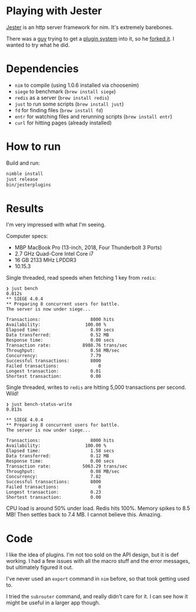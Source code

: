 # Playing with Jester

[Jester](https://github.com/dom96/jester) is an http server framework for nim.  It's extremely barebones.

There was a [guy](https://github.com/JohnAD) trying to get a [plugin system](https://github.com/dom96/jester/pull/227) into it, so he [forked it](https://github.com/JohnAD/jester).  I wanted to try what he did.


# Dependencies

- `nim` to compile (using 1.0.6 installed via choosenim)
- `siege` to benchmark (`brew install siege`)
- `redis` as a server (`brew install redis`)
- `just` to run some scripts (`brew install just`)
- `fd` for finding files (`brew install fd`)
- `entr` for watching files and rerunning scripts (`brew install entr`) 
- `curl` for hitting pages (already installed)


# How to run

Build and run:

```sh
nimble install
just release
bin/jesterplugins
```


# Results

I'm very impressed with what I'm seeing.

Computer specs:

- MBP MacBook Pro (13-inch, 2018, Four Thunderbolt 3 Ports)
- 2.7 GHz Quad-Core Intel Core i7 
- 16 GB 2133 MHz LPDDR3
- 10.15.3

Single threaded, read speeds when fetching 1 key from `redis`:

```
❯ just bench                                                                                        0.012s
** SIEGE 4.0.4
** Preparing 8 concurrent users for battle.
The server is now under siege...

Transactions:                   8000 hits
Availability:                 100.00 %
Elapsed time:                   0.89 secs
Data transferred:               0.52 MB
Response time:                  0.00 secs
Transaction rate:            8988.76 trans/sec
Throughput:                     0.58 MB/sec
Concurrency:                    7.79
Successful transactions:        8000
Failed transactions:               0
Longest transaction:            0.01
Shortest transaction:           0.00

```

Single threaded, writes to `redis` are hitting 5,000 transactions per second. Wild!

```
❯ just bench-status-write                                                                           0.813s

** SIEGE 4.0.4
** Preparing 8 concurrent users for battle.
The server is now under siege...

Transactions:                   8000 hits
Availability:                 100.00 %
Elapsed time:                   1.58 secs
Data transferred:               0.12 MB
Response time:                  0.00 secs
Transaction rate:            5063.29 trans/sec
Throughput:                     0.08 MB/sec
Concurrency:                    7.82
Successful transactions:        8000
Failed transactions:               0
Longest transaction:            0.23
Shortest transaction:           0.00
```

CPU load is around 50% under load.  Redis hits 100%.
Memory spikes to 8.5 MB! Then settles back to 7.4 MB. I cannot believe this. Amazing.

# Code

I like the idea of plugins. I'm not too sold on the API design, but it is def working. I had a few issues with all the macro stuff and the error messages, but ultimately figured it out.

I've never used an `export` command in `nim` before, so that took getting used to.

I tried the `subrouter` command, and really didn't care for it.  I can see how it might be useful in a larger app though.

